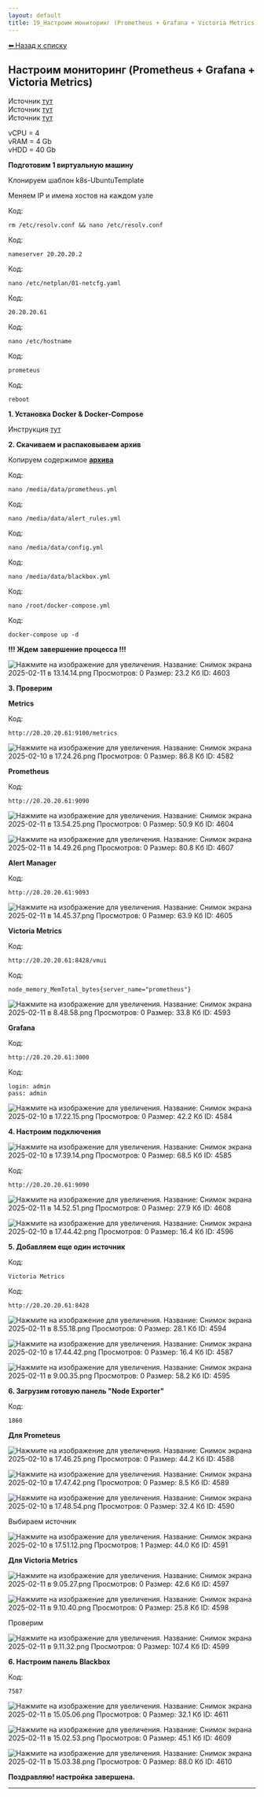 ```yaml
---
layout: default
title: 19_Настроим мониторинг (Prometheus + Grafana + Victoria Metrics)
---
```

<a class="back-link" href="index.html">⬅ Назад к списку</a>


##  Настроим мониторинг (Prometheus + Grafana + Victoria Metrics) 


Источник [тут](http://victoriametrics-an-overview-and-its-use-instead-of-prometheus)  
Источник [тут](https://www.dmosk.ru/miniinstruktions.php?mini=victoriametrics&ysclid=m6yy0dp8bo581220418)  
Источник [тут](https://www.dmosk.ru/miniinstruktions.php?mini=prometheus-stack-docker&ysclid=m708vq6p9j537575351)  
  
  
vCPU = 4  
vRAM = 4 Gb  
vHDD = 40 Gb  
  
**Подготовим 1 виртуальную машину**  
  
Клонируем шаблон k8s-UbuntuTemplate  
  
Меняем IP и имена хостов на каждом узле  
  


Код:
    
    
    rm /etc/resolv.conf && nano /etc/resolv.conf

Код:
    
    
    nameserver 20.20.20.2

Код:
    
    
    nano /etc/netplan/01-netcfg.yaml

Код:
    
    
    20.20.20.61

Код:
    
    
    nano /etc/hostname

Код:
    
    
    prometeus

Код:
    
    
    reboot

**1\. Установка Docker & Docker-Compose**  
  
Инструкция [тут](https://forum.kubeadm.ru/node/398)  
  
**2\. Скачиваем и распаковываем архив**  
  
Копируем содержимое [**архива**](https://galkin-vladimir.ru:5446/d/s/13O9get9acQhR70YNlhRJM9g63ZIiqzY/8uu9OxS3H1EmUHqMj2Mgj0GgLslXPOCs-FrNgYAfPSAw)  
  


Код:
    
    
    nano /media/data/prometheus.yml

Код:
    
    
    nano /media/data/alert_rules.yml

Код:
    
    
    nano /media/data/config.yml

Код:
    
    
    nano /media/data/blackbox.yml

Код:
    
    
    nano /root/docker-compose.yml

Код:
    
    
    docker-compose up -d

**!!! Ждем завершение процесса !!!**  
  
![Нажмите на изображение для увеличения.  Название:	Снимок экрана 2025-02-11 в 13.14.14.png Просмотров:	0 Размер:	23.2 Кб ID:	4603](images\\img_4603_1739268911.png)  
  
**3\. Проверим**  
  
**Metrics**  
  


Код:
    
    
    http://20.20.20.61:9100/metrics

![Нажмите на изображение для увеличения.  Название:	Снимок экрана 2025-02-10 в 17.24.26.png Просмотров:	0 Размер:	86.8 Кб ID:	4582](images\\img_4582_1739197495.png)  
  
**Prometheus**  
  


Код:
    
    
    http://20.20.20.61:9090

![Нажмите на изображение для увеличения.  Название:	Снимок экрана 2025-02-11 в 13.54.25.png Просмотров:	0 Размер:	50.9 Кб ID:	4604](images\\img_4604_1739271452.png)  
  
![Нажмите на изображение для увеличения.  Название:	Снимок экрана 2025-02-11 в 14.49.26.png Просмотров:	0 Размер:	80.8 Кб ID:	4607](images\\img_4607_1739274617.png)  
  
**Alert Manager**  
  


Код:
    
    
    http://20.20.20.61:9093

![Нажмите на изображение для увеличения.  Название:	Снимок экрана 2025-02-11 в 14.45.37.png Просмотров:	0 Размер:	63.9 Кб ID:	4605](images\\img_4605_1739274415.png)  
  
  
**Victoria Metrics**  
  


Код:
    
    
    http://20.20.20.61:8428/vmui

Код:
    
    
    node_memory_MemTotal_bytes{server_name="prometheus"}

![Нажмите на изображение для увеличения.  Название:	Снимок экрана 2025-02-11 в 8.48.58.png Просмотров:	0 Размер:	33.8 Кб ID:	4593](images\\img_4593_1739252979.png)  
  
  
**Grafana**  
  


Код:
    
    
    http://20.20.20.61:3000

Код:
    
    
    login: admin
    pass: admin

![Нажмите на изображение для увеличения.  Название:	Снимок экрана 2025-02-10 в 17.22.15.png Просмотров:	0 Размер:	42.2 Кб ID:	4584](images\\img_4584_1739198474.png)  
  
**4\. Настроим подключения**  
  
![Нажмите на изображение для увеличения.  Название:	Снимок экрана 2025-02-10 в 17.39.14.png Просмотров:	0 Размер:	68.5 Кб ID:	4585](images\\img_4585_1739198517.png)  
  


Код:
    
    
    http://20.20.20.61:9090

![Нажмите на изображение для увеличения.  Название:	Снимок экрана 2025-02-11 в 14.52.51.png Просмотров:	0 Размер:	27.9 Кб ID:	4608](images\\img_4608_1739274818.png)  
  
![Нажмите на изображение для увеличения.  Название:	Снимок экрана 2025-02-10 в 17.44.42.png Просмотров:	0 Размер:	16.4 Кб ID:	4596](images\\img_4596_1739198708.png)  
  
**5\. Добавляем еще один источник**  
  


Код:
    
    
    Victoria Metrics

Код:
    
    
    http://20.20.20.61:8428

![Нажмите на изображение для увеличения.  Название:	Снимок экрана 2025-02-11 в 8.55.18.png Просмотров:	0 Размер:	28.1 Кб ID:	4594](images\\img_4594_1739253481.png)  
  
![Нажмите на изображение для увеличения.  Название:	Снимок экрана 2025-02-10 в 17.44.42.png Просмотров:	0 Размер:	16.4 Кб ID:	4587](images\\img_4587_1739198708.png)  
  
![Нажмите на изображение для увеличения.  Название:	Снимок экрана 2025-02-11 в 9.00.35.png Просмотров:	0 Размер:	58.2 Кб ID:	4595](images\\img_4595_1739253665.png)  
  
**6\. Загрузим готовую панель "Node Exporter"**  
  


Код:
    
    
    1860

**Для Prometeus**  
  
![Нажмите на изображение для увеличения.  Название:	Снимок экрана 2025-02-10 в 17.46.25.png Просмотров:	0 Размер:	44.2 Кб ID:	4588](images\\img_4588_1739198844.png)  
  
![Нажмите на изображение для увеличения.  Название:	Снимок экрана 2025-02-10 в 17.47.42.png Просмотров:	0 Размер:	8.5 Кб ID:	4589](images\\img_4589_1739198899.png)  
  
  
![Нажмите на изображение для увеличения.  Название:	Снимок экрана 2025-02-10 в 17.48.54.png Просмотров:	0 Размер:	32.4 Кб ID:	4590](images\\img_4590_1739198980.png)  
  
Выбираем источник  
  
![Нажмите на изображение для увеличения.  Название:	Снимок экрана 2025-02-10 в 17.51.12.png Просмотров:	1 Размер:	44.0 Кб ID:	4591](images\\img_4591_1739199140.png)  
  
**Для Victoria Metrics**  
  
![Нажмите на изображение для увеличения.  Название:	Снимок экрана 2025-02-11 в 9.05.27.png Просмотров:	0 Размер:	42.6 Кб ID:	4597](images\\img_4597_1739254085.png)  
  
![Нажмите на изображение для увеличения.  Название:	Снимок экрана 2025-02-11 в 9.10.40.png Просмотров:	0 Размер:	25.8 Кб ID:	4598](images\\img_4598_1739254280.png)  
  
Проверим  
  
![Нажмите на изображение для увеличения.  Название:	Снимок экрана 2025-02-11 в 9.11.32.png Просмотров:	0 Размер:	107.4 Кб ID:	4599](images\\img_4599_1739254338.png)  
  
**6\. Настроим панель Blackbox**  
  


Код:
    
    
    7587

![Нажмите на изображение для увеличения.  Название:	Снимок экрана 2025-02-11 в 15.05.06.png Просмотров:	0 Размер:	32.1 Кб ID:	4611](images\\img_4611_1739275554.png)  
  
![Нажмите на изображение для увеличения.  Название:	Снимок экрана 2025-02-11 в 15.02.53.png Просмотров:	0 Размер:	45.1 Кб ID:	4609](images\\img_4609_1739275403.png)  
  
![Нажмите на изображение для увеличения.  Название:	Снимок экрана 2025-02-11 в 15.03.38.png Просмотров:	0 Размер:	88.0 Кб ID:	4610](images\\img_4610_1739275445.png)  
  
  
**Поздравляю! настройка завершена.**


---

